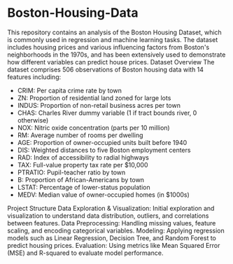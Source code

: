 # Boston-Housing-Data
This repository contains an analysis of the Boston Housing Dataset, which is commonly used in regression and machine learning tasks. The dataset includes housing prices and various influencing factors from Boston's neighborhoods in the 1970s, and has been extensively used to demonstrate how different variables can predict house prices.
Dataset Overview
The dataset comprises 506 observations of Boston housing data with 14 features including:

- CRIM: Per capita crime rate by town
- ZN: Proportion of residential land zoned for large lots
- INDUS: Proportion of non-retail business acres per town
- CHAS: Charles River dummy variable (1 if tract bounds river, 0 otherwise)
- NOX: Nitric oxide concentration (parts per 10 million)
- RM: Average number of rooms per dwelling
- AGE: Proportion of owner-occupied units built before 1940
- DIS: Weighted distances to five Boston employment centers
- RAD: Index of accessibility to radial highways
- TAX: Full-value property tax rate per $10,000
- PTRATIO: Pupil-teacher ratio by town
- B: Proportion of African-Americans by town
- LSTAT: Percentage of lower-status population
- MEDV: Median value of owner-occupied homes (in $1000s)


Project Structure
Data Exploration & Visualization: Initial exploration and visualization to understand data distribution, outliers, and correlations between features.
Data Preprocessing: Handling missing values, feature scaling, and encoding categorical variables.
Modeling: Applying regression models such as Linear Regression, Decision Tree, and Random Forest to predict housing prices.
Evaluation: Using metrics like Mean Squared Error (MSE) and R-squared to evaluate model performance.

